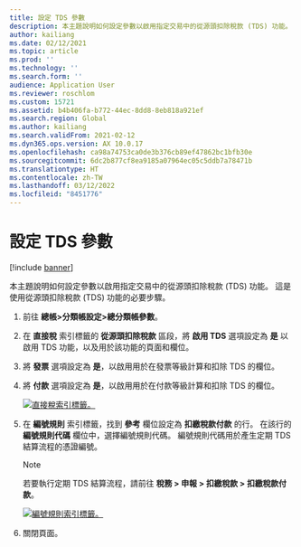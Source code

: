 ```yaml
---
title: 設定 TDS 參數
description: 本主題說明如何設定參數以啟用指定交易中的從源頭扣除稅款 (TDS) 功能。 這是使用從源頭扣除稅款 (TDS) 功能的必要步驟。
author: kailiang
ms.date: 02/12/2021
ms.topic: article
ms.prod: ''
ms.technology: ''
ms.search.form: ''
audience: Application User
ms.reviewer: roschlom
ms.custom: 15721
ms.assetid: b4b406fa-b772-44ec-8dd8-8eb818a921ef
ms.search.region: Global
ms.author: kailiang
ms.search.validFrom: 2021-02-12
ms.dyn365.ops.version: AX 10.0.17
ms.openlocfilehash: ca98a74753ca0de3b376cb89ef47862bc1bfb30e
ms.sourcegitcommit: 6dc2b877cf8ea9185a07964ec05c5ddb7a78471b
ms.translationtype: HT
ms.contentlocale: zh-TW
ms.lasthandoff: 03/12/2022
ms.locfileid: "8451776"
---
```

# <a name="set-the-tds-parameters"></a>設定 TDS 參數

[!include [banner](../includes/banner.md)]

本主題說明如何設定參數以啟用指定交易中的從源頭扣除稅款 (TDS) 功能。 這是使用從源頭扣除稅款 (TDS) 功能的必要步驟。

1. 前往 **總帳\>分類帳設定\>總分類帳參數**。
2. 在 **直接稅** 索引標籤的 **從源頭扣除稅款** 區段，將 **啟用 TDS** 選項設定為 **是** 以啟用 TDS 功能，以及用於該功能的頁面和欄位。
3. 將 **發票** 選項設定為 **是**，以啟用用於在發票等級計算和扣除 TDS 的欄位。
4. 將 **付款** 選項設定為 **是**，以啟用用於在付款等級計算和扣除 TDS 的欄位。

    [![直接稅索引標籤。](./media/apac-ind-TDS-1.png)](./media/apac-ind-TDS-1.png)

5. 在 **編號規則** 索引標籤，找到 **參考** 欄位設定為 **扣繳稅款付款** 的行。 在該行的 **編號規則代碼** 欄位中，選擇編號規則代碼。 編號規則代碼用於產生定期 TDS 結算流程的憑證編號。

    > [!NOTE]
    > 若要執行定期 TDS 結算流程，請前往 **稅務 \> 申報 \> 扣繳稅款 \> 扣繳稅款付款**。

    [![編號規則索引標籤。](./media/apac-ind-TDS-2.png)](./media/apac-ind-TDS-2.png)

6. 關閉頁面。
